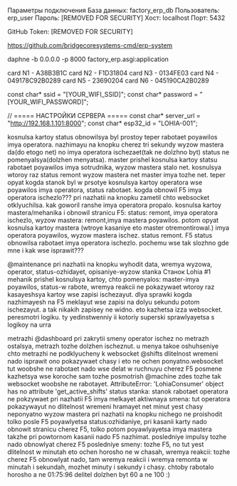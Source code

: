 Параметры подключения
База данных: factory_erp_db
Пользователь: erp_user
Пароль: [REMOVED FOR SECURITY]
Хост: localhost
Порт: 5432

GitHub Token: [REMOVED FOR SECURITY]

https://github.com/bridgecoresystems-cmd/erp-system


daphne -b 0.0.0.0 -p 8000 factory_erp.asgi:application

card N1 - A38B3B1C
card N2 - F1D31804
card N3 - 0134FE03
card N4 - 049178C92B0289
card N5 - 23690204
card N6 - 045190CA2B0289

const char* ssid = "[YOUR_WIFI_SSID]";
const char* password = "[YOUR_WIFI_PASSWORD]";

// ===== НАСТРОЙКИ СЕРВЕРА =====
const char* server_url = "http://192.168.1.101:8000";
const char* esp32_id = "LOHIA-001";

kosnulsa kartoy status obnowilsya byl prostoy teper rabotaet poyawilos imya operatora. nazhimayu na knopku cherez tri sekundy wyzow mastera da(do etogo net) no imya operatora ischezaet(tak ne dolzhno byt) status ne pomenyalsya(dolzhen menyatsa). master prishel kosnulsa kartoy statsu rabotaet poyawilos imya sotrudnika, wyzow mastera stalo net. kosnulsya wtoroy raz status remont wyzow mastera net master imya tozhe net. teper opyat kogda stanok byl w prsotye kosnulsya kartoy operatora wse poyawilos imya operatora, status rabotaet. kogda obnowil F5 imya operatora ischezlo??? pri nazhatii na knopku zametil chto websocket otklyuchilsa. kak goworil ranshe imya operatora propalo. kosnulsa kartoy mastera/mehanika i obnowil stranicu F5: status: remont, imya operatora ischezlo, wyzow mastera: remont,imya mastera poyawilos. potom opyat kosnulsa kartoy mastera (wtroye kasaniye eto master otremontirowal.) imya operatora poyawilos, wyzow mastera ischez. status remont. F5 status obnowilsa rabotaet imya operatora ischezlo. pochemu wse tak slozhno gde mne i kak wse isprawit???

@maintenance pri nazhatii na knopku wyhodit data, wremya wyzowa, operator, status-ozhidayet, opisaniye-wyzow stanka Станок Lohia #1
mehanik prishel kosnulsya kartoy, chto pomenyalos:  master-imya poyawilos, status-w rabote, wremya reakcii ne pokazywaet
wtoroy raz kasayeshsya kartoy wse zapisi ischezayut.
dlya sprawki kogda nazhimayesh na F5 meklayut wse zapisi na dolyu sekundu potom ischezayut. a tak nikakih zapisey ne widno. eto kazhetsa izza websocket. peresmotri logiku.
ty yedinstwenniy ii kotoriy superski sprawlyayetsa s logikoy na urra

metrazhi
@dashboard pri zakrytii smeny operator ischez no metrazh ostalsya, metrazh tozhe dolzhen ischeznut. u menya takoe oshuhseniye chto metrazhi ne podklyucheny k websocket
@shifts dlitelnost wremeni nado isprawit ono pokazywaet chasy i eto ne ochen ponyatno.websocket tut woobshe ne rabotaet nado wse delat w ruchnuyu cherez F5 posmene kazhetsya wse koroche sam tozhe posmotrish
@machine zdes tozhe tak websocket woobshe ne rabotayet. 
AttributeError: 'LohiaConsumer' object has no attribute 'get_active_shifts'
status stanka: stanok rabotaet operatora ne pokzywaet pri nazhatii F5 imya melkayet
aktiwnaya smena: tut operatora pokazywayut no dlitelnost wremeni hramayet net minut yest chasy neponyatno
wyzow mastera pri nazhatii na knopku nichego ne proishodit tolko posle F5 poyawlyetsa status:ozhidaniye, pri kasanii karty nado obnowit stranicu cherez F5, tolko potom poyawlyayetsa imya mastera takzhe pri powtornom kasanii nado F5 nazhimat.
posledniye impulsy tozhe nado obnowlyat cherez F5
posledniye smeny: tozhe F5, no tut yest dlitelnost w minutah eto ochen horosho ne w chasah,
wremya reakcii: tozhe cherez F5 obnowlyat nado, tam wremya reakcii i wremya remonta w minutah i sekundah, mozhet minuty i sekundy i chasy. chtoby rabotalo horosho a ne 01:75:96 delitel dolzhen byt 60 a ne 100 :)
